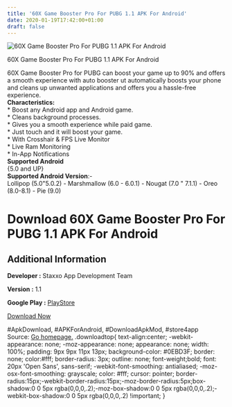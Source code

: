 ```yaml
---
title: '60X Game Booster Pro For PUBG 1.1 APK For Android'
date: 2020-01-19T17:42:00+01:00
draft: false
---
```


![60X Game Booster Pro For PUBG 1.1 APK For Android](https://i0.wp.com/apkhome.net/wp-content/uploads/2020/01/60X-Game-Booster-Pro-For-PUBG-1.1.png "60X Game Booster Pro For PUBG 1.1 APK For Android")

  

60X Game Booster Pro For PUBG 1.1 APK For Android

60X Game Booster Pro for PUBG can boost your game up to 90% and offers a smooth experience with auto booster ut automatically boosts your phone and cleans up unwanted applications and offers you a hassle-free experience.  
**Characteristics:**  
\* Boost any Android app and Android game.  
\* Cleans background processes.  
\* Gives you a smooth experience while paid game.  
\* Just touch and it will boost your game.  
\* With Crosshair & FPS Live Monitor  
\* Live Ram Monitoring  
\* In-App Notifications  
**Supported Android**  
{5.0 and UP}  
**Supported Android Version**:-  
Lollipop (5.0"5.0.2) - Marshmallow (6.0 - 6.0.1) - Nougat (7.0 " 7.1.1) - Oreo (8.0-8.1) - Pie (9.0)

Download 60X Game Booster Pro For PUBG 1.1 APK For Android
==========================================================

Additional Information
----------------------

**Developer :** Staxxo App Development Team

**Version :** 1.1

**Google Play :** [PlayStore](https://play.google.com/store/apps/details?id=com.vbms.fiftygamepro&hl=en)

  

[Download Now](https://store4app.co/post/60x-game-booster-pro-for-pubg-1-1-apk-for-android_1579452079)

  
#ApkDownload, #APKForAndroid, #DownloadApkMod, #store4app  
Source: [Go homepage.](https://store4app.co/post/60x-game-booster-pro-for-pubg-1-1-apk-for-android_1579452079) .downloadtop{ text-align:center; -webkit-appearance: none; -moz-appearance: none; appearance: none; width: 100%; padding: 9px 9px 11px 13px; background-color: #0EBD3F; border: none; color:#fff; border-radius: 3px; outline: none; font-weight;bold; font: 20px 'Open Sans', sans-serif; -webkit-font-smoothing: antialiased; -moz-osx-font-smoothing: grayscale; color: #fff; cursor: pointer; border-radius:15px;-webkit-border-radius:15px;-moz-border-radius:5px;box-shadow:0 0 5px rgba(0,0,0,.2);-moz-box-shadow:0 0 5px rgba(0,0,0,.2);-webkit-box-shadow:0 0 5px rgba(0,0,0,.2) !important; }